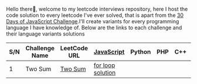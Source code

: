 Hello there👋, welcome to my leetcode interviews repository, here I host the code solution to every leetcode I've ever solved, that is apart from the [30 Days of JavaScript Challenge](https://leetcode.com/studyplan/30-days-of-javascript/).I'll create variants for every programming language I have knowledge of.
Below are the links to each challenge and their language variants solutions

| S/N | Challenge Name | LeetCode URL | [JavaScript](https://github.com/ayatullahkhalid/Leetcodes/tree/main/Javascript/) | Python | PHP | C++ | C | C# | Java |
| --- | -------------- | ------------------------------------------------------------- | ------------------------------------------------------------------------------------------------ | ------ | --- | --- | --- | --- | ---- |
| 1 | Two Sum | [Two Sum](https://leetcode.com/problems/two-sum/description/) | [for loop solution](https://github.com/ayatullahkhalid/Leetcodes/blob/main/Javascript/twoSum.js) |
